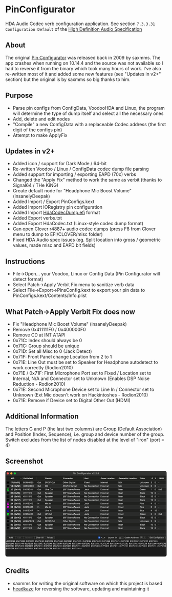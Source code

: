 # PinConfigurator
HDA Audio Codec verb configuration application. See section `7.3.3.31 Configuration Default` of the [High Definition Audio Specification](https://www.intel.com/content/dam/www/public/us/en/documents/product-specifications/high-definition-audio-specification.pdf)

## About

The original [Pin Configurator](https://www.applelife.ru/threads/pin-configurator.18051/) was released back in 2009 by saxmms. The app crashes when running on 10.14.4 and the source was not available so I had to reverse it from the binary which took many hours of work. I've also re-written most of it and added some new features (see "Updates in v2+" section) but the original is by saxmms so big thanks to him.

## Purpose

- Parse pin configs from ConfigData, VoodooHDA and Linux, the program will determine the type of dump itself and select all the necessary ones 
- Add, delete and edit nodes 
- "Compile" a new ConfigData with a replaceable Codec address (the first digit of the configs pin) 
- Attempt to make ApplyFix
 
## Updates in v2+

- Added icon / support for Dark Mode / 64-bit
- Re-written Voodoo / Linux / ConfigData codec dump file parsing
- Added support for importing / exporting EAPD (70c) verbs
- Changed the "Apply Fix" method to work the same as verbit (thanks to Signal64 / THe KiNG)
- Create default node for "Headphone Mic Boost Volume" (insanelyDeepak)
- Added Import / Export PinConfigs.kext
- Added Import IORegistry pin configuration
- Added Import [HdaCodecDump.efi](https://github.com/acidanthera/OpenCorePkg/tree/master/Application/HdaCodecDump) format
- Added Export verbs.txt
- Added Export HdaCodec.txt (Linux-style codec dump format)
- Can open Clover r4887+ audio codec dumps (press F8 from Clover menu to dump to EFI/CLOVER/misc folder)
- Fixed HDA Audio spec issues (eg. Split location into gross / geometric values, made misc and EAPD bit fields)

## Instructions

- File->Open... your Voodoo, Linux or Config Data (Pin Configurator will detect format)
- Select Patch->Apply Verbit Fix menu to sanitize verb data
- Select File->Export->PinsConfig.kext to export your pin data to PinConfigs.kext/Contents/Info.plist
 
## What Patch->Apply Verbit Fix does now

- Fix "Headphone Mic Boost Volume" (insanelyDeepak)
- Remove 0x411111F0 / 0x400000F0
- Remove CD at INT ATAPI
- 0x71C: Index should always be 0
- 0x71C: Group should be unique
- 0x71D: Set all Misc to 0 (Jack Detect)
- 0x71F: Front Panel change Location from 2 to 1
- 0x71E: Line Out must be set to Speaker for Headphone autodetect to work correctly (Rodion2010)
- 0x71E / 0x71F: First Microphone Port set to Fixed / Location set to Internal, N/A and Connector set to Unknown (Enables DSP Noise Reduction - Rodion2010)
- 0x71E: Second Microphone Device set to Line In / Connector set to Unknown (Ext Mic doesn't work on Hackintoshes - Rodion2010)
- 0x71E: Remove if Device set to Digital Other Out (HDMI)
 
## Additional Information

The letters G and P (the last two columns) are Group (Default Association) and Position (Index, Sequence), i.e. group and device number of the group. 
Switch <Ignore disable devices> excludes from the list of nodes disabled at the level of "iron" (port = 4)

## Screenshot

![](PinConfigurator.png)

## Credits
- saxmms for writing the original software on which this project is based
- [headkaze](https://github.com/headkaze) for reversing the software, updating and maintaining it
